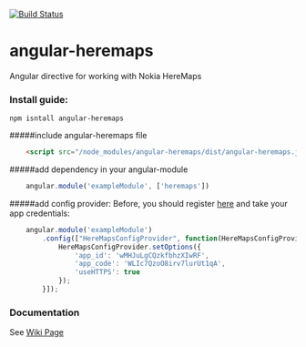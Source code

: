 [![Build Status](https://travis-ci.org/dverbovyi/angular-heremaps.svg?branch=master)](https://travis-ci.org/dverbovyi/angular-heremaps)

# angular-heremaps
Angular directive for working with Nokia HereMaps

### Install guide:

    npm isntall angular-heremaps

#####include angular-heremaps file

```html
    <script src="/node_modules/angular-heremaps/dist/angular-heremaps.js" type="text/javascript"></script>
```
    
#####add dependency in your angular-module

```javascript 
    angular.module('exampleModule', ['heremaps'])
```
        
#####add config provider:
Before, you should register [here](https://developer.here.com/) and take your app credentials:

```javascript
    angular.module('exampleModule')
        .config(["HereMapsConfigProvider", function(HereMapsConfigProvider) {
            HereMapsConfigProvider.setOptions({
                'app_id': 'wMHJuLgCQzkfbhzXIwRF',
                'app_code': 'WLIc7QzoO8irv7lurUt1qA',
                'useHTTPS': true
            });
        }]);
```

### Documentation

See [Wiki Page](https://github.com/dverbovyi/angular-heremaps/wiki)
